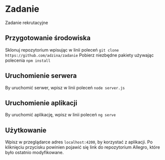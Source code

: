 # Zadanie

Zadanie rekrutacyjne

## Przygotowanie środowiska

Sklonuj repozytorium wpisując w linii poleceń `git clone https://github.com/adzina/zadanie`
Pobierz niezbędne pakiety używając polecenia `npm install`

## Uruchomienie serwera

By uruchomić serwer, wpisz w linii poleceń `node server.js`

## Uruchomienie aplikacji

By uruchomić aplikację, wpisz w linii poleceń `ng serve`

## Użytkowanie

Wpisz w przeglądarce adres `localhost:4200`, by korzystać z aplikacji. Po kliknięciu przycisku powinien pojawić się link do repozytorium Allegro, które było ostatnio modyfikowane.
